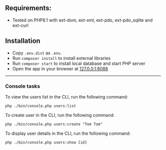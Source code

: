 

## Requirements:
* Tested on PHP8.1 with ext-dom, ext-xml,  ext-pdo, ext-pdo_sqlite and ext-curl

## Installation
* Copy `.env.dist` as `.env`.
* Run `composer install` to install external libraries
* Run `composer start` to install local database and start PHP server
* Open the app in your browser at [127.0.0.1:8088](127.0.0.1:8088)

---
### Console tasks

To view the users list in the CLI, run the following command:
```shell
php ./bin/console.php users:list
```

To create user in the CLI, run the following command:
```shell
php ./bin/console.php users:create "Tom Tom"
```

To display user details in the CLI, run the following command:
```shell
php ./bin/console.php users:show [id]
```
